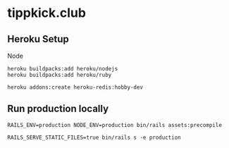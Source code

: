 # tippkick.club

## Heroku Setup

Node

```
heroku buildpacks:add heroku/nodejs
heroku buildpacks:add heroku/ruby
```

```
heroku addons:create heroku-redis:hobby-dev
```

## Run production locally

```
RAILS_ENV=production NODE_ENV=production bin/rails assets:precompile
```

```
RAILS_SERVE_STATIC_FILES=true bin/rails s -e production
```
